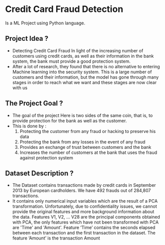 # Credit Card Fraud Detection
Is a ML Project using Python language.
## Project Idea ?
* Detecting Credit Card Fraud In light of the increasing number of customers using credit cards, as well as their information in the bank system, the bank must provide a good protection system.
* After a lot of research, they found that there is no alternative to entering Machine learning into the security system. This is a large number of customers and their information, but the model has gone through many stages in order to reach what we want and these stages are now clear with us
## The Project Goal ?
* The goal of the project Here is two sides of the same coin, that is, to provide protection for the bank as well as the customer. 
* This is done by :
  1. Protecting the customer from any fraud or hacking to preserve his data
  2. Protecting the bank from any losses in the event of any fraud
  3. Provides an exchange of trust between customers and the bank
  4. Increases the number of customers at the bank that uses the fraud against protection system
## Dataset Description ?
* The Dataset contains transactions made by credit cards in September 2013 by European cardholders. We have 492 frauds out of 284,807 transactions. 
* It contains only numerical input variables which are the result of a PCA transformation. Unfortunately, due to confidentiality issues, we cannot provide the original features and more background information about the data. Features V1, V2, … V28 are the principal components obtained with PCA, the only features which have not been transformed with PCA are 'Time' and 'Amount'. Feature ‘Time’ contains the seconds elapsed between each transaction and the first transaction in the dataset. The feature ‘Amount’ is the transaction Amount
